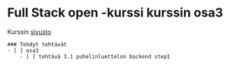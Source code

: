 # Full Stack open -kurssi kurssin osa3
Kurssin [sivusto](https://fullstackopen.com/)

```[tasklist]
### Tehdyt tehtävät
- [ ] osa3
    - [ ] tehtävä 3.1 puhelinluettelon backend step1
```